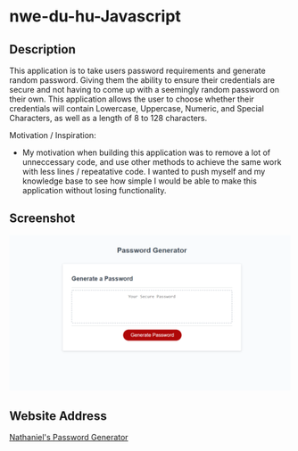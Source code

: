 # nwe-du-hu-Javascript

## Description
This application is to take users password requirements and generate random password. Giving them the ability to ensure their credentials are secure and not having to come up with a seemingly random password on their own. This application allows the user to choose whether their credentials will contain Lowercase, Uppercase, Numeric, and Special Characters, as well as a length of 8 to 128 characters.

Motivation / Inspiration: 
- My motivation when building this application was to remove a lot of unneccessary code, and use other methods to achieve the same work with less lines / repeatative code. I wanted to push myself and my knowledge base to see how simple I would be able to make this application without losing functionality.

## Screenshot

![Nathaniel Password Generator](https://github.com/TechnoPrep/nwe-du-hu-Javascript/blob/main/Screenshots/password_gen_website.png)

## Website Address

[Nathaniel's Password Generator](https://technoprep.github.io/nwe-du-hu-Javascript/)
